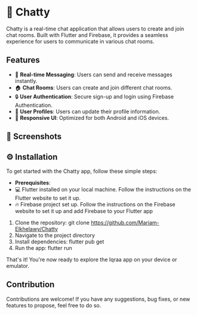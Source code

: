 # 📱 Chatty

Chatty is a real-time chat application that allows users to create and join chat rooms. Built with Flutter and Firebase, it provides a seamless experience for users to communicate in various chat rooms.
##  Features
- 🔄 **Real-time Messaging**: Users can send and receive messages instantly.
- 🏠 **Chat Rooms**: Users can create and join different chat rooms.
- 🔒 **User Authentication**: Secure sign-up and login using Firebase Authentication.
- 👤 **User Profiles**: Users can update their profile information.
- 📱 **Responsive UI**: Optimized for both Android and iOS devices.

## 📸 Screenshots
## ⚙️ Installation
To get started with the Chatty app, follow these simple steps:
- **Prerequisites**:
- 💻 Flutter installed on your local machine. Follow the instructions on the Flutter website to set it up.
- 🔥 Firebase project set up. Follow the instructions on the Firebase website to set it up and add Firebase to your Flutter app
1. Clone the repository:
   git clone https://github.com/Mariam-Elkhelawy/Chatty
2. Navigate to the project directory
3. Install dependencies:
   flutter pub get
4. Run the app:
   flutter run

That's it! You're now ready to explore the Iqraa app on your device or emulator.

## Contribution
Contributions are welcome! If you have any suggestions, bug fixes, or new features to propose, feel free to do so.



